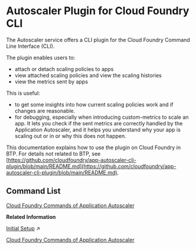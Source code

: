 <!-- loioabb810d1119d4312ba1f4b91a5a9b31b -->

# Autoscaler Plugin for Cloud Foundry CLI

The Autoscaler service offers a CLI plugin for the Cloud Foundry Command Line Interface \(CLI\).

The plugin enables users to:

-   attach or detach scaling policies to apps
-   view attached scaling policies and view the scaling histories
-   view the metrics sent by apps

This is useful:

-   to get some insights into how current scaling policies work and if changes are reasonable.
-   for debugging, especially when introducing custom-metrics to scale an app. It lets you check if the sent metrics are correctly handled by the Application Autoscaler, and it helps you understand why your app is scaling out or in or why this does not happen.

This documentation explains how to use the plugin on Cloud Foundry in BTP. For details not related to BTP, see [https://github.com/cloudfoundry/app-autoscaler-cli-plugin/blob/main/README.md](https://github.com/cloudfoundry/app-autoscaler-cli-plugin/blob/main/README.md).



<a name="loioabb810d1119d4312ba1f4b91a5a9b31b__section_ads_z3v_q2c"/>

## Command List

[Cloud Foundry Commands of Application Autoscaler](cloud-foundry-commands-of-application-autoscaler-0faf8a2.md)

**Related Information**  


[Initial Setup](https://help.sap.com/viewer/7472b7d13d5d4862b2b06a730a2df086/Cloud/en-US/f3e7fa907e9d4da89fc55602818bd6f4.html "Create an instance of the Application Autoscaler service and bind it to your application. Install the Autoscaler plugin for the Cloud Foundry Command Line Interface (cf CLI).") :arrow_upper_right:

[Cloud Foundry Commands of Application Autoscaler](cloud-foundry-commands-of-application-autoscaler-0faf8a2.md "The Application Autoscaler plugin for the Cloud Foundry Command Line Interface (cf CLI) includes commands that you can use to get some insights into your scaling policies and for debugging.")

